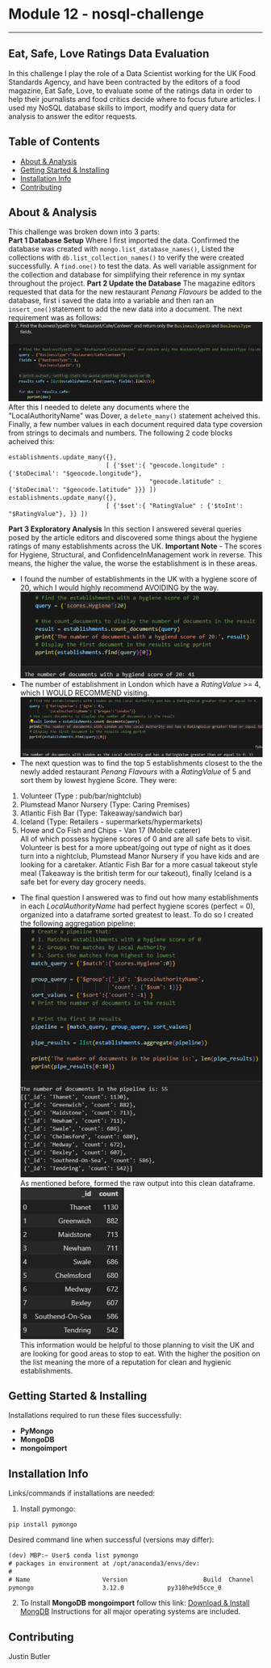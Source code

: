 # Module 12 - nosql-challenge
---------------------------------------------------------------

## Eat, Safe, Love Ratings Data Evaluation
In this challenge I play the role of a Data Scientist working for the UK Food Standards Agency, and have been contracted by the editors of a food magazine, Eat Safe, Love, to evaluate some of the ratings data in order to help their journalists and food critics decide where to focus future articles. I used my NoSQL database skills to import, modify and query data for analysis to answer the editor requests. 

## Table of Contents

- [About & Analysis](#about--analysis)
- [Getting Started & Installing](#getting-started--installing)
- [Installation Info](#installation-info)
- [Contributing](#contributing)

## About & Analysis
This challenge was broken down into 3 parts: <br>
**Part 1 Database Setup**  Where I first imported the data. Confirmed the database was created with ```mongo.list_database_names()```, Listed the collections with ```db.list_collection_names()``` to verify the were created successfully. A ```find.one()``` to test the data. As well variable assignment for the collection and database for simplifying their reference in my syntax throughout the project.
**Part 2 Update the Database** The magazine editors requested that data for the new restaurant *Penang Flavours* be added to the database, first i saved the data into a variable and then ran an ```insert_one()```statement to add the new data into a document. The next requirement was as follows: 
![Alt text](image.png) <br>
After this I needed to delete any documents where the "LocalAuthorityName" was Dover, a ```delete_many()``` statement acheived this. Finally, a few number values in each document required data type coversion from strings to decimals and numbers. The following 2 code blocks acheived this:
```
establishments.update_many({}, 
                           [ {'$set':{ "geocode.longitude" : {'$toDecimal': "$geocode.longitude"}, 
                                       "geocode.latitude" : {'$toDecimal': "$geocode.latitude" }}} ])
establishments.update_many({}, 
                           [ {'$set':{ "RatingValue" : {'$toInt': "$RatingValue"}, }} ])
```
**Part 3 Exploratory Analysis** In this section I answered several queries posed by the article editors and discovered some things about the hygiene ratings of many establishments across the UK. 
**Important Note** - The scores for Hygiene, Structural, and ConfidenceInManagement work in reverse. This means, the higher the value, the worse the establishment is in these areas. <br>
* I found the number of establishments in the UK with a hygiene score of 20, which I would highly recommend AVOIDING by the way.
![Alt text](image-1.png)  <br>
* The number of establishment in London which have a *RatingValue* >= 4, which I WOULD RECOMMEND visiting. <br>
![Alt text](image-2.png)
* The next question was to find the top 5 establishments closest to the the newly added restaurant *Penang Flavours* with a *RatingValue* of 5 and sort them by lowest hygiene Score. They were:
1. Volunteer (Type : pub/bar/nightclub)
2. Plumstead Manor Nursery (Type: Caring Premises)
3. Atlantic Fish Bar (Type: Takeaway/sandwich bar)
4. Iceland (Type: Retailers - supermarkets/hypermarkets)
5. Howe and Co Fish and Chips - Van 17 (Mobile caterer) <br>
All of which possess hygiene scores of 0 and are all safe bets to visit. Volunteer is best for a more upbeat/going out type of night as it does turn into a nightclub, Plumstead Manor Nursery if you have kids and are looking for a caretaker. Atlantic Fish Bar for a more casual takeout style meal (Takeaway is the british term for our takeout), finally Iceland is a safe bet for every day grocery needs.
* The final question I answered was to find out how many establishments in each *LocalAuthorityName* had perfect hygiene scores (perfect = 0), organized into a dataframe sorted greatest to least. To do so I created the following aggregation pipeline: <br>
![Alt text](image-3.png)
As mentioned before, formed the raw output into this clean dataframe. 
![Alt text](image-4.png) <br>
This information would be helpful to those planning to visit the UK and are looking for good areas to stop to eat. With the higher the position on the list meaning the more of a reputation for clean and hygienic establishments. 


## Getting Started & Installing
Installations required to run these files successfully:
* __PyMongo__
* __MongoDB__
* __mongoimport__

## Installation Info
Links/commands if installations are needed:

1. Install pymongo:
```
pip install pymongo
```
Desired command line when successful (versions may differ):
```
(dev) MBP:~ User$ conda list pymongo
# packages in environment at /opt/anaconda3/envs/dev:
#
# Name                    Version                     Build  Channel
pymongo                   3.12.0            py310he9d5cce_0
```

2. To Install __MongoDB__ __mongoimport__ follow this link:
[Download & Install MongDB](https://www.mongodb.com/docs/v6.0/installation/)
Instructions for all major operating systems are included.

## Contributing 
Justin Butler